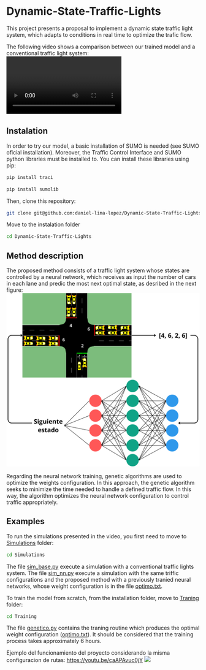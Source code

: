 # Dynamic-State-Traffic-Lights
This project presents a proposal to implement a dynamic state traffic light system, which adapts to conditions in real time to optimize the trafic flow.

The following video shows a comparison between our trained model and a conventional traffic light system:
![alt](imgs/Ejemplo.mp4)

## Instalation
In order to try our model, a basic installation of SUMO is needed (see SUMO oficial installation). Moreover, the Traffic Control Interface and SUMO python libraries must be installed to. You can install these libraries using pip:
```bash
pip install traci
```
```bash
pip install sumolib
```
Then, clone this repository:
```bash
git clone git@github.com:daniel-lima-lopez/Dynamic-State-Traffic-Lights.git
```
Move to the instalation folder
```bash
cd Dynamic-State-Traffic-Lights
```

## Method description
The proposed method consists of a traffic light system whose states are controlled by a neural network, which receives as input the number of cars in each lane and predic the most next optimal state, as desribed in the next figure:
![alt](imgs/Diagrama.png)

Regarding the neural network training, genetic algorithms are used to optimize the weights configuration. In this approach, the genetic algorithm seeks to minimize the time needed to handle a defined traffic flow. In this way, the algorithm optimizes the neural network configuration to control traffic appropriately.

## Examples
To run the simulations presented in the video, you first need to move to [Simulations](Simulations) folder:
```bash
cd Simulations
```
The file [sim_base.py](Simulations/sim_base.py) execute a simulation with a conventional traffic lights system. The file [sim_nn.py](Simulations/sim_nn.py) execute a simulation with the same triffic configurations and the proposed method with a previously tranied neural networks, whose weight configuration is in the file [optimo.txt](Simulations/optimo.txt).

To train the model from scratch, from the installation folder, move to [Traning](Traning) folder:
```bash
cd Training
```
The file [genetico.py](Training/genetico.py) contains the traning routine which produces the optimal weight configuration ([optimo.txt](Training/optimo.txt)). It should be considered that the training process takes approximately 6 hours.







Ejemplo del funcionamiento del proyecto considerando la misma configuracion de rutas:
https://youtu.be/caAPAvuc0jY
[![](https://markdown-videos.deta.dev/youtube/caAPAvuc0jY)](https://youtu.be/caAPAvuc0jY)
